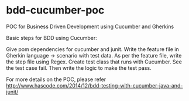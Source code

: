 # bdd-cucumber-poc
POC for Business Driven Development using Cucumber and Gherkins


Basic steps for BDD using Cucumber:

Give pom dependencies for cucumber and junit.
Write the feature file in Gherkin language -> scenario with test data.
As per the feature file, write the step file using Regex.
Create test class that runs with Cucumber.
See the test case fail.
Then write the logic to make the test pass.


For more details on the POC, please refer http://www.hascode.com/2014/12/bdd-testing-with-cucumber-java-and-junit/